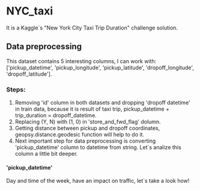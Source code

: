 # NYC_taxi

It is a Kaggle`s "New York City Taxi Trip Duration" challenge solution.

## Data preprocessing

This dataset contains 5 interesting columns, I can work with: ['pickup_datetime', 'pickup_longitude', 'pickup_latitude', 'dropoff_longitude', 'dropoff_latitude'].

### Steps: 

1) Removing 'id' column in both datasets and dropping 'dropoff datetime' in train data, because it is result of taxi trip, pickup_datetime + trip_duration = dropoff_datetime.
2) Replacing (Y, N) with (1, 0) in 'store_and_fwd_flag' dolumn.
3) Getting distance between pickup and dropoff coordinates, geopsy.distance.geodesic function will help to do it.
4) Next important step for data preprocessing is converting 'pickup_datetime' column to datetime from string. Let`s analize this column a little bit deeper.

#### 'pickup_datetime'

Day and time of the week, have an impact on traffic, let`s take a look how!

